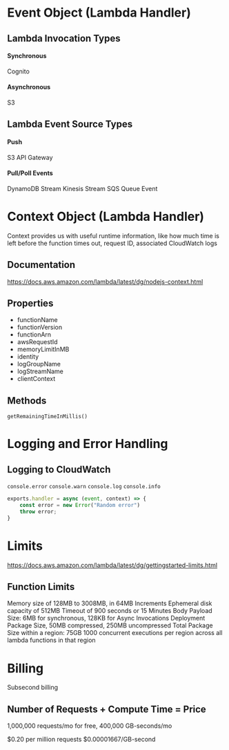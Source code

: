 # Event Object (Lambda Handler)
## Lambda Invocation Types
#### Synchronous
Cognito
#### Asynchronous
S3

## Lambda Event Source Types
#### Push
S3
API Gateway
#### Pull/Poll Events
DynamoDB Stream
Kinesis Stream
SQS Queue Event

# Context Object (Lambda Handler)
Context provides us with useful runtime information, like how much time is left before the function times out, request ID, associated CloudWatch logs
## Documentation
https://docs.aws.amazon.com/lambda/latest/dg/nodejs-context.html
## Properties
- functionName
- functionVersion
- functionArn
- awsRequestId
- memoryLimitInMB
- identity
- logGroupName
- logStreamName
- clientContext
## Methods
`getRemainingTimeInMillis()`

# Logging and Error Handling
## Logging to CloudWatch
`console.error`
`console.warn`
`console.log`
`console.info`

```js
exports.handler = async (event, context) => {
	const error = new Error("Random error")
	throw error;
}
```

# Limits
https://docs.aws.amazon.com/lambda/latest/dg/gettingstarted-limits.html
## Function Limits
Memory size of 128MB to 3008MB, in 64MB Increments
Ephemeral disk capacity of 512MB
Timeout of 900 seconds or 15 Minutes
Body Payload Size:  6MB for synchronous, 128KB for Async Invocations
Deployment Package Size, 50MB compressed, 250MB uncompressed
Total Package Size within a region:  75GB
1000 concurrent executions per region across all lambda functions in that region

# Billing
Subsecond billing

## Number of Requests + Compute Time = Price
1,000,000 requests/mo for free, 400,000 GB-seconds/mo

$0.20 per million requests
$0.00001667/GB-second